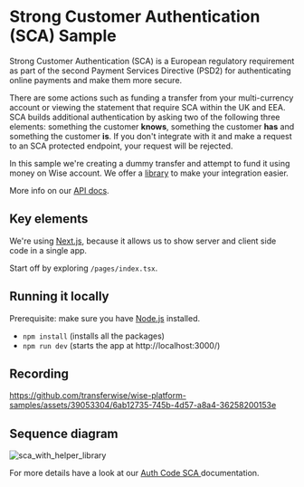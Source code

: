 # Strong Customer Authentication (SCA) Sample 

Strong Customer Authentication (SCA) is a European regulatory requirement as part of the second Payment Services Directive (PSD2) for authenticating online payments and make them more secure.

There are some actions such as funding a transfer from your multi-currency account or viewing the statement that require SCA within the UK and EEA. SCA builds additional authentication by asking two of the following three elements: something the customer **knows**, something the customer **has** and something the customer **is**. If you don't integrate with it and make a request to an SCA protected endpoint, your request will be rejected.

In this sample we're creating a dummy transfer and attempt to fund it using money on Wise account.
We offer a [library](https://www.npmjs.com/package/@transferwise/approve-api-action-helpers) to make your integration easier.

More info on our [API docs](https://docs.wise.com/api-docs/features/strong-customer-authentication-2fa/auth-code-sca).

## Key elements

We're using [Next.js](https://nextjs.org/), because it allows us to show server and client side code in a single app.

Start off by exploring `/pages/index.tsx`.

## Running it locally

Prerequisite: make sure you have [Node.js](https://nodejs.org/en) installed.
- `npm install` (installs all the packages)
- `npm run dev` (starts the app at http://localhost:3000/)

## Recording

https://github.com/transferwise/wise-platform-samples/assets/39053304/6ab12735-745b-4d57-a8a4-36258200153e

## Sequence diagram

![sca_with_helper_library](https://github.com/transferwise/wise-platform-samples/assets/39053304/da30ea45-a236-46ff-852d-06024c189c62)

For more details have a look at our [Auth Code SCA
](https://docs.wise.com/api-docs/features/strong-customer-authentication-2fa/auth-code-sca) documentation.

